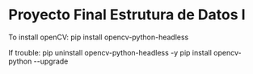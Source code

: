 # Proyecto Final Estrutura de Datos I

To install openCV:
    pip install opencv-python-headless

If trouble:
    pip uninstall opencv-python-headless -y
    pip install opencv-python --upgrade